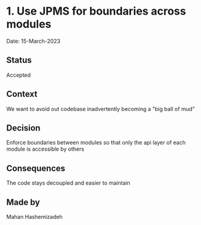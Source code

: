 # 1. Use JPMS for boundaries across modules

Date: 15-March-2023

## Status

Accepted

## Context

We want to avoid out codebase inadvertently becoming a "big ball of mud"

## Decision

Enforce boundaries between modules so that only the api layer of each module is accessible by others

## Consequences

The code stays decoupled and easier to maintain

## Made by

Mahan Hashemizadeh